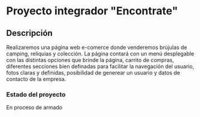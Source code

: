 # Proyecto integrador "Encontrate"

## Descripción
Realizaremos una página web e-comerce donde venderemos brújulas de camping, reliquias y colección. 
La página contará con un menú desplegable con las distintas opciones que brinde la página, carrito de compras, diferentes secciones bien definadas para facilitar la navegación del usuario, fotos claras y definidas, posibilidad de generear un usuario y datos de contacto de la empresa.

### Estado del proyecto
En proceso de armado 